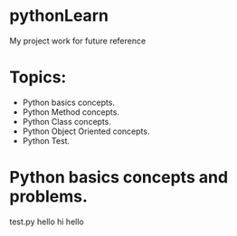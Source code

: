 # pythonLearn
My project work for future reference 

# Topics:
- Python basics concepts.
- Python Method concepts.
- Python Class concepts.
- Python Object Oriented concepts.
- Python Test.

# Python basics concepts and problems.
test.py
hello hi hello
